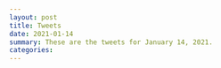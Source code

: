 ```yaml
---
layout: post
title: Tweets
date: 2021-01-14
summary: These are the tweets for January 14, 2021.
categories:
---
```


